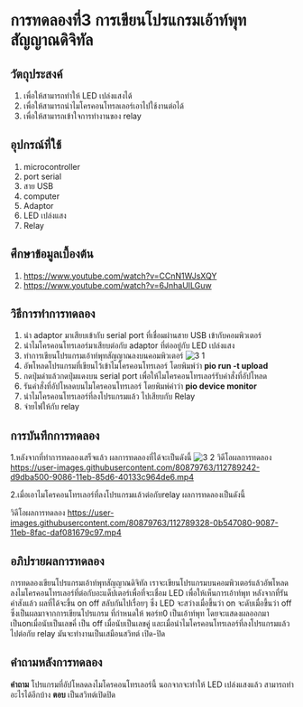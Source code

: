# การทดลองที่3 การเขียนโปรแกรมเอ้าท์พุทสัญญาณดิจิทัล

## วัตถุประสงค์
1. เพื่อให้สามารถทำให้ LED เปล่งแสงได้
2. เพื่อให้สามารถนำไมโครคอนโทรลเลอร์เอาไปใช้งานต่อได้
3. เพื่อให้สามารถเข้าใจการทำงานของ relay

## อุปกรณ์ที่ใช้
1. microcontroller
2. port serial
3. สาย USB
4. computer
5. Adaptor
6. LED เปล่งแสง
7. Relay

## ศึกษาข้อมูลเบื้องต้น
1. https://www.youtube.com/watch?v=CCnN1WJsXQY
2. https://www.youtube.com/watch?v=6JnhaUILGuw

## วิธีการทำการทดลอง
1. นำ adaptor มาเสียบเข้ากับ serial port ที่เชื่อมผ่านสาย USB เข้ากับคอมพิวเตอร์
2. นำไมโครคอนโทรเลอร์มาเสียบต่อกับ adaptor ที่ต่ออยู่กับ LED เปล่งแสง
3. ทำการเขียนโปรแกรมเอ้าท์พุทสัญญาณลงบนคอมพิวเตอร์ ![3 1](https://user-images.githubusercontent.com/80879763/112788860-0511c480-9086-11eb-9e43-f410d58b88eb.png)
4. อัพโหลดโปรแกรมที่เขียนไว้เข้าไมโครคอนโทรเลอร์ โดยพิมพ์ว่า **pio run -t upload**
5. กดปุ่มดำแล้วกดปุ่มแดงบน serial port เพื่อให้ไมโครคอนโทรเลอร์รับคำสั่งที่อัปโหลด
6. รันคำสั่งที่อัปโหลดบนไมโครคอนโทรเลอร์ โดยพิมพ์คำว่า **pio device monitor**
7. นำไมโครคอนโทรเลอร์ที่ลงโปรแกรมแล้ว ไปเสียบกับ Relay
8. จ่ายไฟให้กับ relay

## การบันทึกการทดลอง
1.หลังจากที่ทำการทดลองเสร็จแล้ว ผลการทดลองที่ได้จะเป็นดังนี้ ![3 2](https://user-images.githubusercontent.com/80879763/112789211-c6303e80-9086-11eb-82a5-d8fd3c22bec5.png)
วิดีโอผลการทดลอง https://user-images.githubusercontent.com/80879763/112789242-d9dba500-9086-11eb-85d6-40133c964de6.mp4

2.เมื่อเอาไมโครคอนโทรเลอร์ที่ลงโปรแกรมแล้วต่อกับrelay ผลการทดลองเป็นดังนี้ 

วิดีโอผลการทดลอง https://user-images.githubusercontent.com/80879763/112789328-0b547080-9087-11eb-8fac-daf081679c97.mp4

## อภิปรายผลการทดลอง
การทดลองเขียนโปรแกรมเอ้าท์พุทสัญญาณดิจิทัล เราจะเขียนโปรแกรมบนคอมพิวเตอร์แล้วอัพโหลดลงไมโครคอนโทรเลอร์ที่ต่อกับอะแด็ปเตอร์เพื่อที่จะเชื่อม LED เพื่อให้เห็นการเอ้าท์พุท หลังจากที่รันคำสังแล้ว ผลที่ได้จะขึ้น on off สลับกันไปเรื่อยๆ ซึ่ง LED จะสว่างเมื่อขึ้นว่า on จะดับเมื่อขึ้นว่า off ซึ่งเป็นผลมาจากการเขียนโปรแกรม ที่กำหนดให้ พอร์ท0 เป็นเอ้าท์พุท โดยจะแสดงผลออกมาเป็นonเมื่อนับเป็นเลขคี่ เป็น off เมื่อนับเป็นเลขคู่
และเมื่อนำไมโครคอนโทรเลอร์ที่ลงโปรแกรมแล้ว ไปต่อกับ relay มันจะทำงานเป็นเสมือนสวิทต์ เปิด-ปิด

## คำถามหลังการทดลอง
**คำถาม** โปรแกรมที่อัปโหลดลงไมโครคอนโทรเลอร์นี้ นอกจากจะทำให้ LED เปล่งแสงแล้ว สามารถทำอะไรได้อีกบ้าง
**ตอบ** เป็นสวิทต์เปิดปิด
